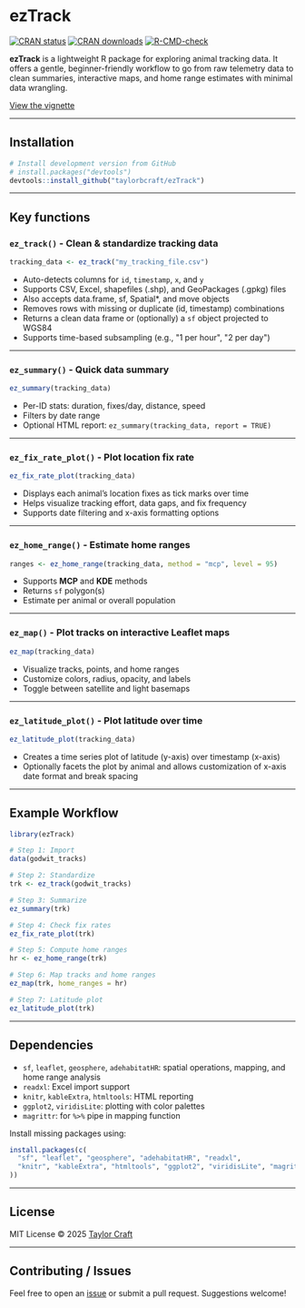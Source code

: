 # ezTrack

<!-- badges: start -->
[![CRAN status](https://www.r-pkg.org/badges/version/ezTrack)](https://CRAN.R-project.org/package=ezTrack)
[![CRAN downloads](https://cranlogs.r-pkg.org/badges/grand-total/ezTrack)](https://CRAN.R-project.org/package=ezTrack)
[![R-CMD-check](https://github.com/taylorbcraft/ezTrack/actions/workflows/R-CMD-check.yaml/badge.svg)](https://github.com/taylorbcraft/ezTrack/actions/workflows/R-CMD-check.yaml)
<!-- badges: end -->


**ezTrack** is a lightweight R package for exploring animal tracking data. It offers a gentle, beginner-friendly workflow to go from raw telemetry data to clean summaries, interactive maps, and home range estimates with minimal data wrangling.

[View the vignette](https://taylorbcraft.github.io/ezTrack/articles/getting-started.html)

---


## Installation

```r
# Install development version from GitHub
# install.packages("devtools")
devtools::install_github("taylorbcraft/ezTrack")
```

---

## Key functions

### `ez_track()` - Clean & standardize tracking data
```r
tracking_data <- ez_track("my_tracking_file.csv")
```
- Auto-detects columns for `id`, `timestamp`, `x`, and `y`
- Supports CSV, Excel, shapefiles (.shp), and GeoPackages (.gpkg) files
- Also accepts data.frame, sf, Spatial*, and move objects
- Removes rows with missing or duplicate (id, timestamp) combinations
- Returns a clean data frame or (optionally) a `sf` object projected to WGS84
- Supports time-based subsampling (e.g., "1 per hour", "2 per day") 

---

### `ez_summary()` - Quick data summary
```r
ez_summary(tracking_data)
```
- Per-ID stats: duration, fixes/day, distance, speed
- Filters by date range
- Optional HTML report: `ez_summary(tracking_data, report = TRUE)`

---

### `ez_fix_rate_plot()` - Plot location fix rate
```r
ez_fix_rate_plot(tracking_data)
```
- Displays each animal’s location fixes as tick marks over time
- Helps visualize tracking effort, data gaps, and fix frequency
- Supports date filtering and x-axis formatting options
---

### `ez_home_range()` - Estimate home ranges
```r
ranges <- ez_home_range(tracking_data, method = "mcp", level = 95)
```
- Supports **MCP** and **KDE** methods
- Returns `sf` polygon(s)
- Estimate per animal or overall population

---

### `ez_map()` - Plot tracks on interactive Leaflet maps
```r
ez_map(tracking_data)
```
- Visualize tracks, points, and home ranges
- Customize colors, radius, opacity, and labels
- Toggle between satellite and light basemaps

---

### `ez_latitude_plot()` - Plot latitude over time
```r
ez_latitude_plot(tracking_data)
```
- Creates a time series plot of latitude (y-axis) over timestamp (x-axis)
- Optionally facets the plot by animal and allows customization of x-axis date format and break spacing

---

## Example Workflow
```r
library(ezTrack)

# Step 1: Import
data(godwit_tracks)

# Step 2: Standardize
trk <- ez_track(godwit_tracks)

# Step 3: Summarize
ez_summary(trk)

# Step 4: Check fix rates
ez_fix_rate_plot(trk)

# Step 5: Compute home ranges
hr <- ez_home_range(trk)

# Step 6: Map tracks and home ranges
ez_map(trk, home_ranges = hr)

# Step 7: Latitude plot
ez_latitude_plot(trk)
```

---

## Dependencies
- `sf`, `leaflet`, `geosphere`, `adehabitatHR`: spatial operations, mapping, and home range analysis  
- `readxl`: Excel import support  
- `knitr`, `kableExtra`, `htmltools`: HTML reporting  
- `ggplot2`, `viridisLite`: plotting with color palettes  
- `magrittr`: for `%>%` pipe in mapping function  


Install missing packages using:
```r
install.packages(c(
  "sf", "leaflet", "geosphere", "adehabitatHR", "readxl",
  "knitr", "kableExtra", "htmltools", "ggplot2", "viridisLite", "magrittr", "dplyr"
))
```

---

## License
MIT License © 2025 [Taylor Craft](https://github.com/taylorbcraft)

---

## Contributing / Issues
Feel free to open an [issue](https://github.com/taylorbcraft/ezTrack/issues) or submit a pull request. Suggestions welcome!

